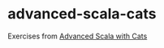 # advanced-scala-cats
Exercises from [Advanced Scala with Cats](http://underscore.io/training/courses/advanced-scala/)
